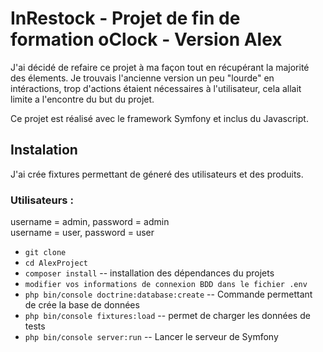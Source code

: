 # InRestock - Projet de fin de formation oClock - Version Alex

J'ai décidé de refaire ce projet à ma façon tout en récupérant la majorité des élements.
Je trouvais l'ancienne version un peu "lourde" en intéractions, trop d'actions étaient nécessaires à l'utilisateur, cela allait limite a l'encontre du but du projet.

Ce projet est réalisé avec le framework Symfony et inclus du Javascript.

## Instalation 

J'ai crée fixtures permettant de géneré des utilisateurs et des produits. 

### Utilisateurs : 
username = admin, password = admin   
username = user, password = user


- ``` git clone ``` 
- ``` cd AlexProject ``` 
- ``` composer install ``` -- installation des dépendances du projets
- ``` modifier vos informations de connexion BDD dans le fichier .env ```
- ``` php bin/console doctrine:database:create ``` -- Commande permettant de crée la base de données
- ``` php bin/console fixtures:load ``` -- permet de charger les données de tests
- ``` php bin/console server:run ``` -- Lancer le serveur de Symfony 





